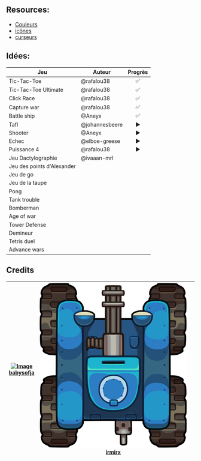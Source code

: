 ## Resources:

- [Couleurs](https://htmlcolorcodes.com/fr/tableau-de-couleur/)
- [icônes](https://icones.js.org/)
- [curseurs](https://codepen.io/michaelgearon/embed/wGKNgp?height=500&theme-id=0&slug-hash=wGKNgp&default-tab=result&animations=run&editable=&embed-version=2&user=michaelgearon&name=cp_embed_1)

## Idées:

| Jeu                        | Auteur         | Progrès |
| -------------------------- | -------------- | :-----: |
| Tic-Tac-Toe                | @rafalou38     |    ✅    |
| Tic-Tac-Toe Ultimate       | @rafalou38     |    ✅    |
| Click Race                 | @rafalou38     |    ✅    |
| Capture war                | @rafalou38     |    ✅    |
| Battle ship                | @Aneyx         |    ✅    |
| Tafl                       | @johannesbeere |    ▶️    |
| Shooter                    | @Aneyx         |    ▶️    |
| Echec                      | @elboe-greese  |    ▶️    |
| Puissance 4                | @rafalou38     |    ▶️    |
| Jeu Dactylographie         | @ivaaan-mrl    |         |
| Jeu des points d'Alexander |                |         |
| Jeu de go                  |                |         |
| Jeu de la taupe            |                |         |
| Pong                       |                |         |
| Tank trouble               |                |         |
| Bomberman                  |                |         |
| Age of war                 |                |         |
| Tower Defense              |                |         |
| Demineur                   |                |         |
| Tetris duel                |                |         |
| Advance wars               |                |         |


## Credits



| [![Image][GrassImg] <br/> babysofja][grassLink] | [![Image][tankImg] <br/> irmirx][tankLink] |       |
| :---------------------------------------------: | :----------------------------------------: | :---: |

[grassLink]: https://www.freepik.com/free-vector/seamless-textured-grass-natural-grass-pattern_11930799.htm#query=grass%20texture&position=11&from_view=keyword
[GrassImg]: /static/images/grass.jpg

[tankLink]: https://www.freepik.com/free-vector/seamless-textured-grass-natural-grass-pattern_11930799.htm#query=grass%20texture&position=11&from_view=keyword
[tankImg]: /static/images/tank.png
<!-- [tankImg]: https://opengameart.org/sites/default/files/styles/medium/public/preview_344.png -->